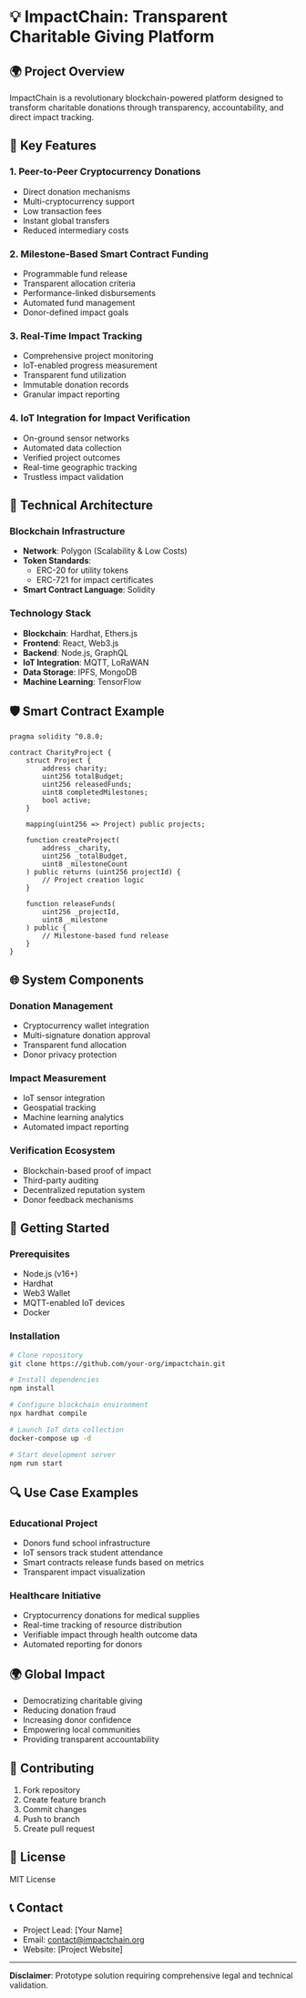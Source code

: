 # 💡 ImpactChain: Transparent Charitable Giving Platform

## 🌍 Project Overview
ImpactChain is a revolutionary blockchain-powered platform designed to transform charitable donations through transparency, accountability, and direct impact tracking.

## 🚀 Key Features

### 1. Peer-to-Peer Cryptocurrency Donations
- Direct donation mechanisms
- Multi-cryptocurrency support
- Low transaction fees
- Instant global transfers
- Reduced intermediary costs

### 2. Milestone-Based Smart Contract Funding
- Programmable fund release
- Transparent allocation criteria
- Performance-linked disbursements
- Automated fund management
- Donor-defined impact goals

### 3. Real-Time Impact Tracking
- Comprehensive project monitoring
- IoT-enabled progress measurement
- Transparent fund utilization
- Immutable donation records
- Granular impact reporting

### 4. IoT Integration for Impact Verification
- On-ground sensor networks
- Automated data collection
- Verified project outcomes
- Real-time geographic tracking
- Trustless impact validation

## 🔧 Technical Architecture

### Blockchain Infrastructure
- **Network**: Polygon (Scalability & Low Costs)
- **Token Standards**:
    - ERC-20 for utility tokens
    - ERC-721 for impact certificates
- **Smart Contract Language**: Solidity

### Technology Stack
- **Blockchain**: Hardhat, Ethers.js
- **Frontend**: React, Web3.js
- **Backend**: Node.js, GraphQL
- **IoT Integration**: MQTT, LoRaWAN
- **Data Storage**: IPFS, MongoDB
- **Machine Learning**: TensorFlow

## 🛡️ Smart Contract Example
```solidity
pragma solidity ^0.8.0;

contract CharityProject {
    struct Project {
        address charity;
        uint256 totalBudget;
        uint256 releasedFunds;
        uint8 completedMilestones;
        bool active;
    }

    mapping(uint256 => Project) public projects;

    function createProject(
        address _charity, 
        uint256 _totalBudget,
        uint8 _milestoneCount
    ) public returns (uint256 projectId) {
        // Project creation logic
    }

    function releaseFunds(
        uint256 _projectId, 
        uint8 _milestone
    ) public {
        // Milestone-based fund release
    }
}
```

## 🌐 System Components

### Donation Management
- Cryptocurrency wallet integration
- Multi-signature donation approval
- Transparent fund allocation
- Donor privacy protection

### Impact Measurement
- IoT sensor integration
- Geospatial tracking
- Machine learning analytics
- Automated impact reporting

### Verification Ecosystem
- Blockchain-based proof of impact
- Third-party auditing
- Decentralized reputation system
- Donor feedback mechanisms

## 🚀 Getting Started

### Prerequisites
- Node.js (v16+)
- Hardhat
- Web3 Wallet
- MQTT-enabled IoT devices
- Docker

### Installation
```bash
# Clone repository
git clone https://github.com/your-org/impactchain.git

# Install dependencies
npm install

# Configure blockchain environment
npx hardhat compile

# Launch IoT data collection
docker-compose up -d

# Start development server
npm run start
```

## 🔍 Use Case Examples

### Educational Project
- Donors fund school infrastructure
- IoT sensors track student attendance
- Smart contracts release funds based on metrics
- Transparent impact visualization

### Healthcare Initiative
- Cryptocurrency donations for medical supplies
- Real-time tracking of resource distribution
- Verifiable impact through health outcome data
- Automated reporting for donors

## 🌍 Global Impact

- Democratizing charitable giving
- Reducing donation fraud
- Increasing donor confidence
- Empowering local communities
- Providing transparent accountability

## 🤝 Contributing
1. Fork repository
2. Create feature branch
3. Commit changes
4. Push to branch
5. Create pull request

## 📄 License
MIT License

## 📞 Contact
- Project Lead: [Your Name]
- Email: contact@impactchain.org
- Website: [Project Website]

---

**Disclaimer**: Prototype solution requiring comprehensive legal and technical validation.
